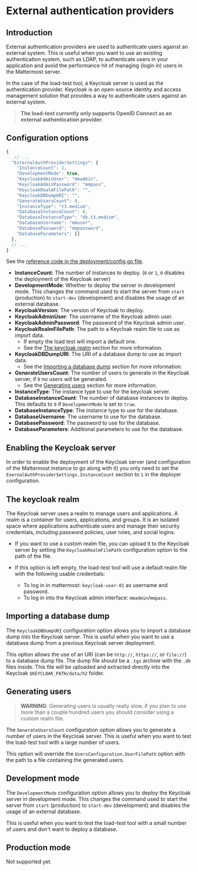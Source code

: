 # External authentication providers

## Introduction

External authentication providers are used to authenticate users against an external system. This is useful when you want to use an existing authentication system, such as LDAP, to authenticate users in your application and avoid the performance hit of managing (login in) users in the Mattermost server.

In the case of the load-test tool, a Keycloak server is used as the authentication provider. Keycloak is an open-source identity and access management solution that provides a way to authenticate users against an external system.

> **The load-test currently only supports OpenID Connect as an external authentication provider.**

## Configuration options

``` js
{
   // ...
  "ExternalAuthProviderSettings": {
    "InstanceCount": 1,
    "DevelopmentMode": true,
    "KeycloakAdminUser": "mmadmin",
    "KeycloakAdminPassword": "mmpass",
    "KeycloakRealmFilePath": "",
    "KeycloakDBDumpURI": "",
    "GenerateUsersCount": 0,
    "InstanceType": "t3.medium",
    "DatabaseInstanceCount": 0,
    "DatabaseInstanceType": "db.t3.medium",
    "DatabaseUsername": "mmuser",
    "DatabasePassword": "mmpassword",
    "DatabaseParameters": []
  },
  // ...
}
```

See the [reference code in the deployment/config.go file](../deployment/config.go#L188).

- **InstanceCount**: The number of instances to deploy. (`0` or `1`, `0` disables the deployment of the Keycloak server)
- **DevelopmentMode**: Whether to deploy the server in development mode. This changes the command used to start the server from `start` (production) to `start-dev` (development) and disables the usage of an external database.
- **KeycloakVersion**: The version of Keycloak to deploy.
- **KeycloakAdminUser**: The username of the Keycloak admin user.
- **KeycloakAdminPassword**: The password of the Keycloak admin user.
- **KeycloakRealmFilePath**: The path to a Keycloak realm file to use as import data.
  - If empty the load test will import a default one.
  -  See the [The keycloak realm](#the-keycloak-realm) section for more information.
- **KeycloakDBDumpURI**: The URI of a database dump to use as import data.
  - See the [Importing a database dump](#importing-a-database-dump) section for more information.
- **GenerateUsersCount**: The number of users to generate in the Keycloak server, if `0` no users will be generated.
  - See the [Generating users](#generating-users) section for more information.
- **InstanceType**: The instance type to use for the keycloak server.
- **DatabaseInstanceCount**: The number of database instances to deploy. This defaults to `0` if `DevelopmentMode` is set to `true`.
- **DatabaseInstanceType**: The instance type to use for the database.
- **DatabaseUsername**: The username to use for the database.
- **DatabasePassword**: The password to use for the database.
- **DatabaseParameters**: Additional parameters to use for the database.

## Enabling the Keycloak server

In order to enable the deployment of the Keycloak server (and configuration of the Mattermost instance to go along with it) you only need to set the `ExernalAuthProviderSettings.InstanceCount` section to `1` in the deployer configuration.

## The keycloak realm

The Keycloak server uses a realm to manage users and applications. A realm is a container for users, applications, and groups. It is an isolated space where applications authenticate users and manage their security credentials, including password policies, user roles, and social logins.

- If you want to use a custom realm file, you can upload it to the Keycloak server by setting the `KeycloakRealmFilePath` configuration option to the path of the file.

- If this option is left empty, the load-test tool will use a default realm file with the following usable credentials:
  - To log in in mattermost: `keycloak-user-01` as username and password.
  - To log in into the Keycloak admin interface: `mmadmin`/`mmpass`.

## Importing a database dump

The `KeycloakDBDumpURI` configuration option allows you to import a database dump into the Keycloak server. This is useful when you want to use a database dump from a previous Keycloak server deployment.

This option allows the use of an URI (can be `http://`, `https://`, or `file://`) to a database dump file. The dump file should be a `.tgz` archive with the `.db` files inside. This file will be uploaded and extracted directly into the Keycloak `$KEYCLOAK_PATH/data/h2` folder.

## Generating users

> **WARNING**: Generating users is usually really slow, if you plan to use more than a couple hundred users you should consider using a custom realm file.

The `GenerateUsersCount` configuration option allows you to generate a number of users in the Keycloak server. This is useful when you want to test the load-test tool with a large number of users.

This option will override the `UsersConfiguration.UserFilePath` option with the path to a file containing the generated users.

## Development mode

The `DevelopmentMode` configuration option allows you to deploy the Keycloak server in development mode. This changes the command used to start the server from `start` (production) to `start-dev` (development) and disables the usage of an external database.

This is useful when you want to test the load-test tool with a small number of users and don't want to deploy a database.

## Production mode

Not supported yet.
